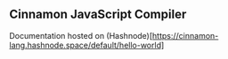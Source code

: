 ## Cinnamon JavaScript Compiler
Documentation hosted on (Hashnode)[https://cinnamon-lang.hashnode.space/default/hello-world]
